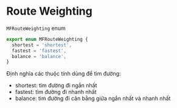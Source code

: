 # Route Weighting

`MFRouteWeighting` enum

```js
export enum MFRouteWeighting {
  shortest = 'shortest',
  fastest = 'fastest',
  balance = 'balance',
}
```

Định nghĩa các thuộc tính dùng để tìm đường:
  - shortest: tìm đường đi ngắn nhất
  - fastest: tìm đường đi nhanh nhất
  - balance: tìm đường đi cân bằng giữa ngắn nhất và nhanh nhất

  